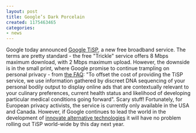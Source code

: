 ```yaml
---
layout: post
title: Google’s Dark Porcelain
created: 1175463465
categories:
- news
---
```

Google today announced <a href="http://www.google.com/tisp/">Google TiSP</a>, a new free broadband service. The terms are pretty standard - the free "Trickle" service offers 8 Mbps maximum download, with 2 Mbps maximum upload. However, the downside is in the small print, where Google promise to continue trampling on personal privacy - from <a href="http://www.google.com/tisp/faq.html">the FAQ</a>: "To offset the cost of providing the TiSP service, we use information gathered by discreet DNA sequencing of your personal bodily output to display online ads that are contextually relevant to your culinary preferences, current health status and likelihood of developing particular medical conditions going forward". Scary stuff! Fortunately, for European privacy activists, the service is currently only available in the USA and Canada. However, if Google continues to lead the world in the development of <a href="http://www.google.com/technology/pigeonrank.html">innovate alternative technologies</a> it will have no problem rolling out TiSP world-wide by this day next year.
